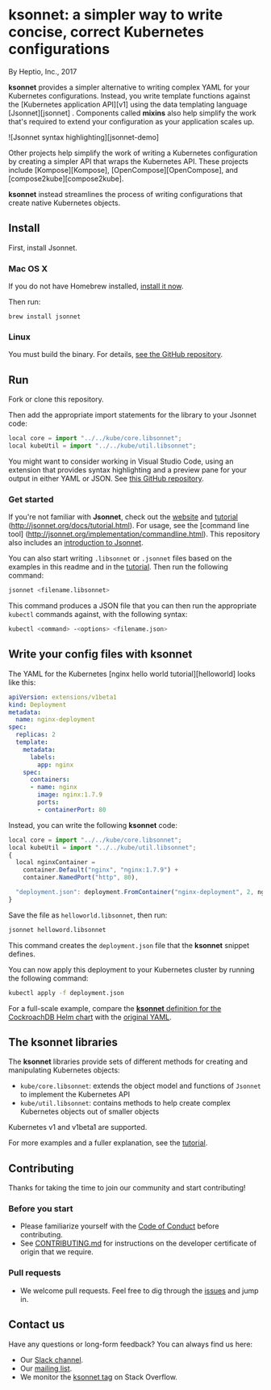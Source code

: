# ksonnet: a simpler way to write concise, correct Kubernetes configurations

By Heptio, Inc., 2017

**ksonnet** provides a simpler alternative to writing 
complex YAML for your Kubernetes configurations. Instead, you 
write template functions against the 
[Kubernetes application API][v1] using the 
data templating language [Jsonnet][jsonnet]
. Components called **mixins** also help
simplify the work that's required to extend your configuration 
as your application scales up.

![Jsonnet syntax highlighting][jsonnet-demo]

Other projects help simplify the work of writing a Kubernetes 
configuration by creating a simpler API that wraps the Kubernetes 
API. These projects include [Kompose][Kompose],
[OpenCompose][OpenCompose], and [compose2kube][compose2kube]. 

**ksonnet** instead streamlines the process of writing 
configurations that create native Kubernetes objects. 

## Install

First, install Jsonnet.

### Mac OS X

If you do not have Homebrew installed, [install it now](https://brew.sh/).

Then run:

`brew install jsonnet`

### Linux

You must build the binary. For details, [see the GitHub 
repository](https://github.com/google/jsonnet).

## Run

Fork or clone this repository. 

Then add the appropriate import 
statements for the library to your Jsonnet code:

```javascript
local core = import "../../kube/core.libsonnet";
local kubeUtil = import "../../kube/util.libsonnet";
```

You might want to consider working in Visual Studio Code, using 
an extension that
provides syntax highlighting and a preview pane for your output
in either YAML or JSON. See 
[this GitHub repository](https://github.com/heptio/vscode-jsonnet).

### Get started

If you're not familiar with **Jsonnet**, check out the 
[website](http://jsonnet.org/index.html) and [tutorial]
(http://jsonnet.org/docs/tutorial.html). For usage, see 
the [command line tool]
(http://jsonnet.org/implementation/commandline.html). 
This repository also includes an 
[introduction to Jsonnet](docs/jsonnetIntro.md).

You can also start writing `.libsonnet` or `.jsonnet` files based on 
the examples in this readme and in the [tutorial][tutorial]. Then run the 
following command:

```bash
jsonnet <filename.libsonnet>
```

This command produces a JSON file that you can then run the 
appropriate `kubectl` 
commands against, with the following syntax:

```bash
kubectl <command> -<options> <filename.json>
```

## Write your config files with ksonnet

The YAML for the Kubernetes 
[nginx hello world tutorial][helloworld] looks 
like this:

```yaml
apiVersion: extensions/v1beta1
kind: Deployment
metadata:
  name: nginx-deployment
spec:
  replicas: 2
  template:
    metadata:
      labels:
        app: nginx
    spec:
      containers:
      - name: nginx
        image: nginx:1.7.9
        ports:
        - containerPort: 80
```

Instead, you can write the following **ksonnet** code:

```javascript
local core = import "../../kube/core.libsonnet";
local kubeUtil = import "../../kube/util.libsonnet";
{
  local nginxContainer =
    container.Default("nginx", "nginx:1.7.9") +
    container.NamedPort("http", 80),

  "deployment.json": deployment.FromContainer("nginx-deployment", 2, nginxContainer),
}
```

Save the file as `helloworld.libsonnet`, then run:

```bash
jsonnet helloword.libsonnet
```

This command creates the `deployment.json` file that the 
**ksonnet** snippet defines.

You can now apply this deployment to your Kubernetes cluster
by running the following command:

```bash
kubectl apply -f deployment.json
```

For a full-scale example, compare the [**ksonnet** definition for 
the CockroachDB Helm chart][cockroachks] with the 
[original YAML][cockroachch].

## The **ksonnet** libraries

The **ksonnet** libraries provide sets of different methods for 
creating and manipulating Kubernetes objects:

* `kube/core.libsonnet`: extends the object model and functions of `Jsonnet` to implement the Kubernetes API
* `kube/util.libsonnet`: contains methods to help create complex Kubernetes objects out of smaller objects

Kubernetes v1 and v1beta1 are supported.

For more examples and a fuller explanation, see the [tutorial][tutorial].

## Contributing

Thanks for taking the time to join our community and start 
contributing!

### Before you start

* Please familiarize yourself with the [Code of
Conduct](CODE-OF-CONDUCT.md) before contributing.
* See [CONTRIBUTING.md](CONTRIBUTING.md) for instructions on the 
developer certificate of origin that we require.

### Pull requests

* We welcome pull requests. Feel free to dig through the
[issues](https://github.com/ksonnet/ksonnet-lib/issues) and jump in.

## Contact us

Have any questions or long-form feedback? You can always find us here:

* Our [Slack channel](https://ksonnet.slack.com).
* Our [mailing list](https://groups.google.com/forum/#!forum/ksonnet).
* We monitor the [ksonnet
tag](https://stackoverflow.com/questions/tagged/ksonnet) on Stack
Overflow.

[tutorial]: docs/TUTORIAL.md "ksonnet tutorial"
[cockroachks]: examples/charts/cockroachdb/cockroachdb.jsonnet "cockroachdb ksonnet"
[cockroachch]: https://github.com/kubernetes/charts/blob/master/stable/cockroachdb/templates/cockroachdb-petset.yaml "cockroachdb YAML"
